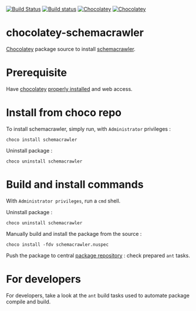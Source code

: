 [![Build Status](https://travis-ci.org/adriens/chocolatey-schemacrawler.svg?branch=master)](https://travis-ci.org/adriens/chocolatey-schemacrawler)
[![Build status](https://ci.appveyor.com/api/projects/status/x7603wbn2yr32kib?svg=true)](https://ci.appveyor.com/project/adriens/chocolatey-schemacrawler)
[![Chocolatey](https://img.shields.io/chocolatey/v/schemacrawler.svg)](https://chocolatey.org/packages/schemacrawler)
[![Chocolatey](https://img.shields.io/chocolatey/dt/schemacrawler.svg)](https://chocolatey.org/packages/schemacrawler)


# chocolatey-schemacrawler

[Chocolatey](https://chocolatey.org)  package source to install [schemacrawler](http://www.schemacrawler.com/).

# Prerequisite

Have [chocolatey](https://chocolatey.org/) [properly installed](https://chocolatey.org/install) and web access.


# Install from choco repo

To install schemacrawler, simply run, with ```Administrator``` privileges :

```
choco install schemacrawler
```

Uninstall package :

```
choco uninstall schemacrawler
```




# Build and install commands

With ```Administrator privileges```, run a ```cmd``` shell.

Uninstall package :

```
choco uninstall schemacrawler
```

Manually build and install the package from the source :

```
choco install -fdv schemacrawler.nuspec
```

Push the package to central [package repository](https://chocolatey.org/packages) : check prepared `ant` tasks.
# For developers

For developers, take a look at the ```ant``` build tasks used to automate package compile and build.
